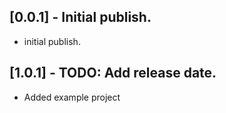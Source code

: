 ## [0.0.1] - Initial publish.

* initial publish.

## [1.0.1] - TODO: Add release date.

* Added example project
